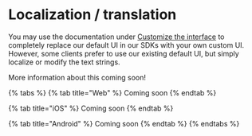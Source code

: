 # Localization / translation

You may use the documentation under [Customize the interface](./) to completely replace our default UI in our SDKs with your own custom UI. However, some clients prefer to use our existing default UI, but simply localize or modify the text strings. 

More information about this coming soon!

{% tabs %}
{% tab title="Web" %}
Coming soon
{% endtab %}

{% tab title="iOS" %}
Coming soon
{% endtab %}

{% tab title="Android" %}
Coming soon
{% endtab %}
{% endtabs %}



